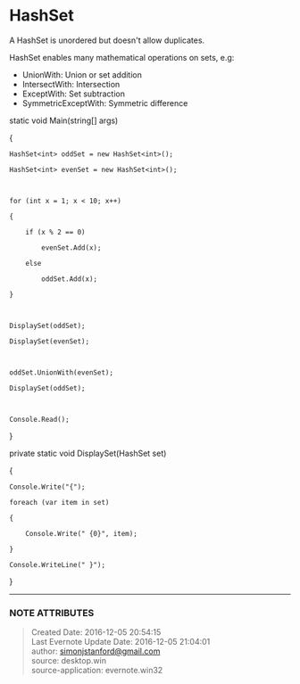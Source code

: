 # HashSet

A HashSet is unordered but doesn't allow duplicates.

  

HashSet enables many mathematical operations on sets, e.g:

  * UnionWith: Union or set addition
  * IntersectWith: Intersection
  * ExceptWith: Set subtraction
  * SymmetricExceptWith: Symmetric difference

  

static void Main(string[] args)

{

    HashSet<int> oddSet = new HashSet<int>();

    HashSet<int> evenSet = new HashSet<int>();

  

    for (int x = 1; x < 10; x++)

    {

        if (x % 2 == 0)

            evenSet.Add(x);

        else

            oddSet.Add(x);

    }

  

    DisplaySet(oddSet);

    DisplaySet(evenSet);

  

    oddSet.UnionWith(evenSet);

    DisplaySet(oddSet);

  

    Console.Read();

}

  

private static void DisplaySet(HashSet<int> set)

{

    Console.Write("{");

    foreach (var item in set)

    {

        Console.Write(" {0}", item);

    }

    Console.WriteLine(" }");

}

  


---
### NOTE ATTRIBUTES
>Created Date: 2016-12-05 20:54:15  
>Last Evernote Update Date: 2016-12-05 21:04:01  
>author: simonjstanford@gmail.com  
>source: desktop.win  
>source-application: evernote.win32  